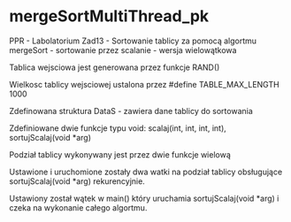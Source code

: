 # mergeSortMultiThread_pk
PPR - Labolatorium 
Zad13 - Sortowanie tablicy za pomocą algortmu mergeSort - sortowanie przez scalanie - wersja wielowątkowa

Tablica wejsciowa jest generowana przez funkcje RAND()

Wielkosc tablicy wejsciowej ustalona przez #define TABLE_MAX_LENGTH 1000

Zdefinowana struktura DataS - zawiera dane tablicy do sortowania

Zdefiniowane dwie funkcje typu void: scalaj(int, int, int, int), sortujScalaj(void *arg)

Podział tablicy wykonywany jest przez dwie funkcje wielową

Ustawione i uruchomione zostały dwa watki na podział tablicy obsługujące  sortujScalaj(void *arg) rekurencyjnie.

Ustawiony został wątek w main() który uruchamia sortujScalaj(void *arg) i czeka na wykonanie całego algortmu.
